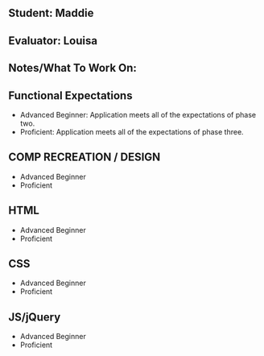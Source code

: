 ## Student: Maddie
## Evaluator: Louisa
## Notes/What To Work On:

## Functional Expectations

* Advanced Beginner: Application meets all of the expectations of phase two.  
* Proficient: Application meets all of the expectations of phase three.  


## COMP RECREATION / DESIGN

* Advanced Beginner  
* Proficient  


## HTML

* Advanced Beginner  
* Proficient  


## CSS

* Advanced Beginner  
* Proficient  


## JS/jQuery

* Advanced Beginner  
* Proficient  
